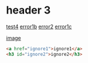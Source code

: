 
# header 3
[test4](../doc1.md#header-2)
[error1b](#header-1)
[error2](../doc1.md#header-3)
[error1c](#header-1)

[image](../0.png)

```html
<a href="ignore1">ignore1</a>
<h3 id="ignore2">ignore2</h3>
```
